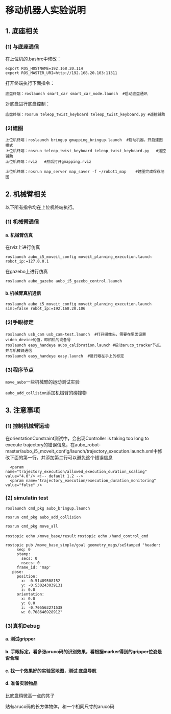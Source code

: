# 移动机器人实验说明
## 1. 底座相关
### (1) 与底座通信

在上位机的.bashrc中修改：

```
export ROS_HOSTNAME=192.168.20.114
export ROS_MASTER_URI=http://192.168.20.103:11311
```
打开终端执行下面指令：

`底盘终端：roslaunch smart_car smart_car_node.launch  #启动底盘通讯`

对底盘进行底盘控制：

`底盘终端：rosrun teleop_twist_keyboard teleop_twist_keyboard.py #遥控辅助 `

### (2)建图

```
上位机终端：roslaunch bringup gmapping_bringup.launch  #启动机器，开启建图模式
上位机终端：rosrun teleop_twist_keyboard teleop_twist_keyboard.py   #遥控辅助
上位机终端：rviz   #然后打开gmapping.rviz

上位机终端：rosrun map_server map_saver -f ~/robot1_map    #建图完成保存地图
```

## 2. 机械臂相关

以下所有指令均在上位机终端执行。

### (1) 机械臂通信

#### a. 机械臂仿真

在rviz上进行仿真

`roslaunch aubo_i5_moveit_config moveit_planning_execution.launch robot_ip:=127.0.0.1`

在gazebo上进行仿真

`roslaunch aubo_gazebo aubo_i5_gazebo_control.launch`

#### b.机械臂真机通信

`roslaunch aubo_i5_moveit_config moveit_planning_execution.launch sim:=false robot_ip:=192.168.20.106`

### (2)手眼标定

```
roslaunch usb_cam usb_cam-test.launch  #打开摄像头，需要在里面设置video_device的值，即相机的设备号
roslaunch easy_handeye aubo_calibration.launch #启动aruco_tracker节点，并与机械臂通信
roslaunch easy_handeye easy.launch  #进行眼在手上的标定
```

### (3)程序节点

`move_aubo`一些机械臂的运动测试实验

`aubo_add_collision`添加机械臂的碰撞物

## 3. 注意事项

### (1) 控制机械臂运动

在orientationConstraint测试中，会出现Controller is taking too long to execute trajectory的错误信息，在aubo_robot-master/aubo_i5_moveit_config/launch/trajectory_execution.launch.xml中修改下面的第一行，并添加第二行可以避免这个错误信息

```
  <param name="trajectory_execution/allowed_execution_duration_scaling" value="4.0"/> <!-- default 1.2 -->
  <param name="trajectory_execution/execution_duration_monitoring" value="false" />
```
### (2)  simulatin test

`roslaunch cmd_pkg aubo_bringup.launch`

`rosrun cmd_pkg aubo_add_collision`

`rosrun cmd_pkg move_all`

`rostopic echo /move_base/result`   `rostopic echo /hand_control_cmd`

```
rostopic pub /move_base_simple/goal geometry_msgs/seStamped "header:
     seq: 0
     stamp:
       secs: 0
       nsecs: 0
     frame_id: 'map'
   pose:
     position:
       x: -0.51489508152
       y: -0.530243039131
       z: 0.0
     orientation:
       x: 0.0
       y: 0.0
       z: -0.705563271538
       w: 0.708646928912"
```

### (3)真机Debug

#### a. 测试gripper

#### b. 手眼标定，看多张aruco码的识别效果，看根据marker得到的gripper位姿是否合理

#### c. 找一个效果好的实验室地图，测试 底盘导航

#### d. 准备实验物品

比底盘稍微高一点的凳子

贴有aruco码的长方体物体，和一个相同尺寸的aruco码 